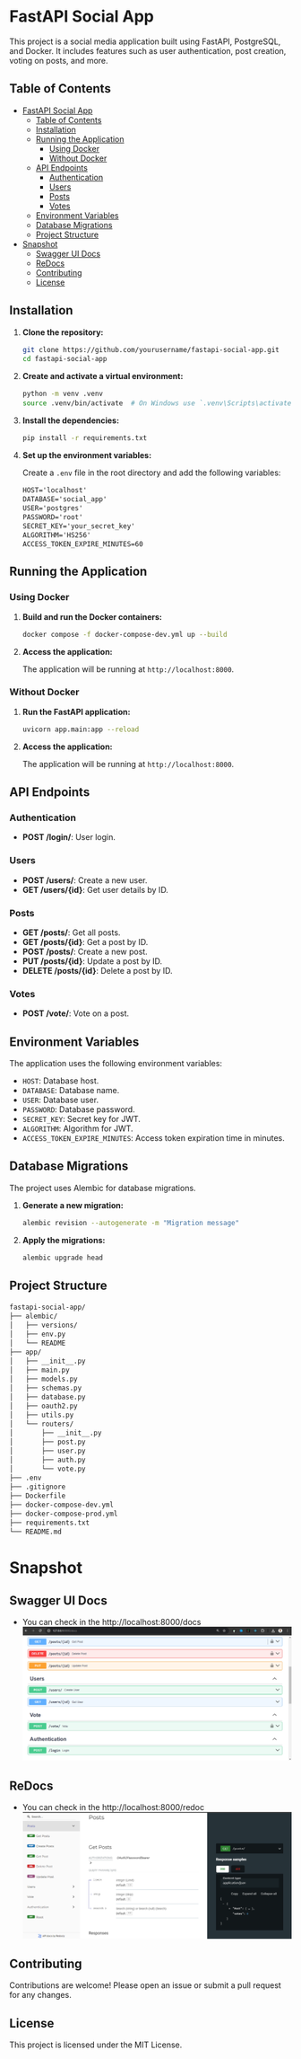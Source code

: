 # FastAPI Social App

This project is a social media application built using FastAPI, PostgreSQL, and Docker. It includes features such as user authentication, post creation, voting on posts, and more.

## Table of Contents

- [FastAPI Social App](#fastapi-social-app)
  - [Table of Contents](#table-of-contents)
  - [Installation](#installation)
  - [Running the Application](#running-the-application)
    - [Using Docker](#using-docker)
    - [Without Docker](#without-docker)
  - [API Endpoints](#api-endpoints)
    - [Authentication](#authentication)
    - [Users](#users)
    - [Posts](#posts)
    - [Votes](#votes)
  - [Environment Variables](#environment-variables)
  - [Database Migrations](#database-migrations)
  - [Project Structure](#project-structure)
- [Snapshot](#snapshot)
  - [Swagger UI Docs](#swagger-ui-docs)
  - [ReDocs](#redocs)
  - [Contributing](#contributing)
  - [License](#license)

## Installation

1. **Clone the repository:**

   ```bash
   git clone https://github.com/yourusername/fastapi-social-app.git
   cd fastapi-social-app
   ```

2. **Create and activate a virtual environment:**

   ```bash
   python -m venv .venv
   source .venv/bin/activate  # On Windows use `.venv\Scripts\activate`
   ```

3. **Install the dependencies:**

   ```bash
   pip install -r requirements.txt
   ```

4. **Set up the environment variables:**

   Create a `.env` file in the root directory and add the following variables:

   ```properties
   HOST='localhost'
   DATABASE='social_app'
   USER='postgres'
   PASSWORD='root'
   SECRET_KEY='your_secret_key'
   ALGORITHM='HS256'
   ACCESS_TOKEN_EXPIRE_MINUTES=60
   ```

## Running the Application

### Using Docker

1. **Build and run the Docker containers:**

   ```bash
   docker compose -f docker-compose-dev.yml up --build
   ```

2. **Access the application:**

   The application will be running at `http://localhost:8000`.

### Without Docker

1. **Run the FastAPI application:**

   ```bash
   uvicorn app.main:app --reload
   ```

2. **Access the application:**

   The application will be running at `http://localhost:8000`.

## API Endpoints

### Authentication

- **POST /login/**: User login.

### Users

- **POST /users/**: Create a new user.
- **GET /users/{id}**: Get user details by ID.

### Posts

- **GET /posts/**: Get all posts.
- **GET /posts/{id}**: Get a post by ID.
- **POST /posts/**: Create a new post.
- **PUT /posts/{id}**: Update a post by ID.
- **DELETE /posts/{id}**: Delete a post by ID.

### Votes

- **POST /vote/**: Vote on a post.

## Environment Variables

The application uses the following environment variables:

- `HOST`: Database host.
- `DATABASE`: Database name.
- `USER`: Database user.
- `PASSWORD`: Database password.
- `SECRET_KEY`: Secret key for JWT.
- `ALGORITHM`: Algorithm for JWT.
- `ACCESS_TOKEN_EXPIRE_MINUTES`: Access token expiration time in minutes.

## Database Migrations

The project uses Alembic for database migrations.

1. **Generate a new migration:**

   ```bash
   alembic revision --autogenerate -m "Migration message"
   ```

2. **Apply the migrations:**

   ```bash
   alembic upgrade head
   ```

## Project Structure

```
fastapi-social-app/
├── alembic/
│   ├── versions/
│   ├── env.py
│   └── README
├── app/
│   ├── __init__.py
│   ├── main.py
│   ├── models.py
│   ├── schemas.py
│   ├── database.py
│   ├── oauth2.py
│   ├── utils.py
│   └── routers/
│       ├── __init__.py
│       ├── post.py
│       ├── user.py
│       ├── auth.py
│       └── vote.py
├── .env
├── .gitignore
├── Dockerfile
├── docker-compose-dev.yml
├── docker-compose-prod.yml
├── requirements.txt
└── README.md
```

# Snapshot
## Swagger UI Docs

- You can check in the http://localhost:8000/docs
![alt text](snapshot/image.png)

## ReDocs
- You can check in the http://localhost:8000/redoc
![alt text](snapshot/image2.png)

## Contributing

Contributions are welcome! Please open an issue or submit a pull request for any changes.

## License

This project is licensed under the MIT License.
